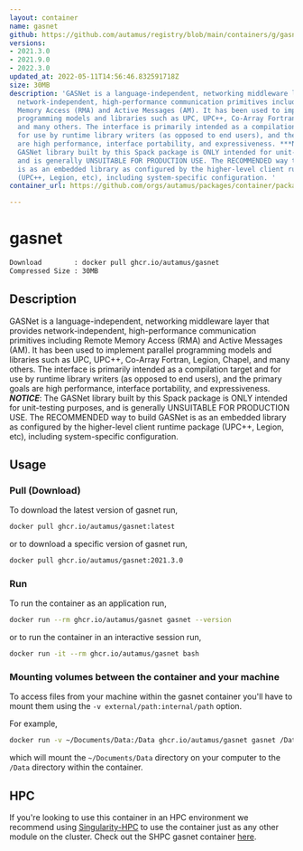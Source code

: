 ```yaml
---
layout: container
name: gasnet
github: https://github.com/autamus/registry/blob/main/containers/g/gasnet/spack.yaml
versions:
- 2021.3.0
- 2021.9.0
- 2022.3.0
updated_at: 2022-05-11T14:56:46.832591718Z
size: 30MB
description: 'GASNet is a language-independent, networking middleware layer that provides
  network-independent, high-performance communication primitives including Remote
  Memory Access (RMA) and Active Messages (AM). It has been used to implement parallel
  programming models and libraries such as UPC, UPC++, Co-Array Fortran, Legion, Chapel,
  and many others. The interface is primarily intended as a compilation target and
  for use by runtime library writers (as opposed to end users), and the primary goals
  are high performance, interface portability, and expressiveness. ***NOTICE***: The
  GASNet library built by this Spack package is ONLY intended for unit-testing purposes,
  and is generally UNSUITABLE FOR PRODUCTION USE. The RECOMMENDED way to build GASNet
  is as an embedded library as configured by the higher-level client runtime package
  (UPC++, Legion, etc), including system-specific configuration. '
container_url: https://github.com/orgs/autamus/packages/container/package/gasnet

---
```

# gasnet
```bash 
Download        : docker pull ghcr.io/autamus/gasnet
Compressed Size : 30MB
```

## Description
GASNet is a language-independent, networking middleware layer that provides network-independent, high-performance communication primitives including Remote Memory Access (RMA) and Active Messages (AM). It has been used to implement parallel programming models and libraries such as UPC, UPC++, Co-Array Fortran, Legion, Chapel, and many others. The interface is primarily intended as a compilation target and for use by runtime library writers (as opposed to end users), and the primary goals are high performance, interface portability, and expressiveness. ***NOTICE***: The GASNet library built by this Spack package is ONLY intended for unit-testing purposes, and is generally UNSUITABLE FOR PRODUCTION USE. The RECOMMENDED way to build GASNet is as an embedded library as configured by the higher-level client runtime package (UPC++, Legion, etc), including system-specific configuration. 

## Usage
### Pull (Download)
To download the latest version of gasnet run,

```bash
docker pull ghcr.io/autamus/gasnet:latest
```

or to download a specific version of gasnet run,

```bash
docker pull ghcr.io/autamus/gasnet:2021.3.0
```
### Run
To run the container as an application run,
```bash
docker run --rm ghcr.io/autamus/gasnet gasnet --version
```

or to run the container in an interactive session run,
```bash
docker run -it --rm ghcr.io/autamus/gasnet bash
```

### Mounting volumes between the container and your machine
To access files from your machine within the gasnet container you'll have to mount them using the `-v external/path:internal/path` option.

For example,
```bash
docker run -v ~/Documents/Data:/Data ghcr.io/autamus/gasnet gasnet /Data/myData.csv
```
which will mount the `~/Documents/Data` directory on your computer to the `/Data` directory within the container.

## HPC
If you're looking to use this container in an HPC environment we recommend using [Singularity-HPC](https://singularity-hpc.readthedocs.io) to use the container just as any other module on the cluster. Check out the SHPC gasnet container [here](https://singularityhub.github.io/singularity-hpc/r/ghcr.io-autamus-gasnet/).
